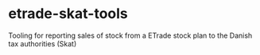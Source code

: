 # etrade-skat-tools
Tooling for reporting sales of stock from a ETrade stock plan to the Danish tax authorities (Skat)
